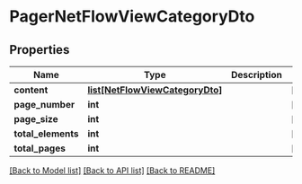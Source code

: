 # PagerNetFlowViewCategoryDto

## Properties
Name | Type | Description | Notes
------------ | ------------- | ------------- | -------------
**content** | [**list[NetFlowViewCategoryDto]**](NetFlowViewCategoryDto.md) |  | [optional] 
**page_number** | **int** |  | [optional] 
**page_size** | **int** |  | [optional] 
**total_elements** | **int** |  | [optional] 
**total_pages** | **int** |  | [optional] 

[[Back to Model list]](../README.md#documentation-for-models) [[Back to API list]](../README.md#documentation-for-api-endpoints) [[Back to README]](../README.md)


